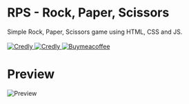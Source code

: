 # RPS - Rock, Paper, Scissors
Simple Rock, Paper, Scissors game using HTML, CSS and JS. <br><br>
<a href="https://ondra907.com/downloads/rps.zip">
        <img src="https://img.shields.io/badge/Download-2AAA8A?style=for-the-badge&logo=data%3Aimage%2Fpng%3Bbase64%2CiVBORw0KGgoAAAANSUhEUgAAAO0AAADeCAAAAAD0yNhQAAAAAXNSR0IArs4c6QAAAARnQU1BAACxjwv8YQUAAAACdFJOUwAAdpPNOAAAAAlwSFlzAAAOwwAADsMBx2%2BoZAAABFlJREFUeNrt3d1SozAUB%2FC8%2F4sVaFH3oiDQ2l50OrM7XWnHB4g36q6WhJMPwiH5n1sF8usJSQgBhEBMHI9ZluVpUGv5Gf1TOlYppezjxnbyR1QRY0%2FyLpposUc5EFUS5%2BxXRKodxspTlNhnhVY%2BJ5TaSOtyUtoiKe0qKW2u1j7Gp12rtQ%2FQRttKpZXbElpooYUWWmihxVgKWmihhRZaaKGFFlpooYUWWmihhRZaaKGFFloWWtwrgBZaaKGFFlpooYUWWmihhRZaaKGFFlpooYWWosW9AmihhRZaaKHVRZHl62wTRptnebaaj7r%2FKu51NbX29eufb7O8dezHO3bqKbXNt3%2B%2FbIJjj6YvinLQnud%2BS9NAmbuptJf7LfbzZnaca60d3GQ73zn7GbsptJfZ3%2FaiKnbnX9srtjkGw56U5T771qo3yudOrbZlttJqjrRnoFVXZhvtRXekUMNFXRmUTZWF9k0y0GbaQsjWl1Z%2FmFDa1Ugxdn60koc2GytH60N7XYp2sKky1I4eI5S2HC%2FJ2Uhb2mAlhx5IOdQx0vaMtFdCWVoX7V%2FCAYJd9eWEwtyNdQy0lN0HvCy4WHDpWko11l9v%2BY0H0q%2Ff2Wkls9QqL3B1XKqWVG8Cv4X4QCrTwVxLy2zoiamWVKqzqZaG3YrQsSOVqzHT8szs98lz0rlL0b6SdlmLOaKTJl0FQfvGNrP07LZUrWSc2fs7Fvrsjmol68zSW%2BaWou3ZY6n9bjeu5V6NTZqqsxAb9V8f%2Bfazdv3uXjfjsYRz1iy7h5vmb5dFVGMTrnNw%2BbTOPgS2FlyiSSezQSozry9EHVKpxiajKsvYCm7RpFKNJz53a8Ex2nQyO1m%2FWwuu0aST2UkqM%2B8vMR5TqcYTtMz8v7HZpYT1yF3G11O7lLCe%2Bt3lfBe3WRS2zDZl4fJ8hnO%2F63DV87Aq1mvyCtenf4tITr9mut617mcr3bKegfh%2B2H6Wpso2s7Xhot7K28%2Fchj9n776e%2FGqKtV%2Fi0IXG1oaLUSqvy1fasNjBwv8hn7OaRYs%2Bb5p4OnOexhe6jNT7j1gH7Hcr372AYWqlvIbrd%2B0HFQbLafUbODwgewzUz2raRFOsLAKNqhxGUOqdZqYb9PalMGmqXMbG6r2uTDdwWkO5m74a21TMqVaMdtNnVlf4MqyWdr3rOOGm3vEtsJbS77re2DIu%2FHTa8ZbZ%2BeKdk3bsetd93piVVp9dD%2FdneWmVg3BPc1DMtOqOyMvtD25aVcvsZ3aRnXZ4VOVpKpWfdii7vuaNGWrvZ1O8TZJz1P5YdP3ib788tf9d4Hu9Fc1VK4QQ%2Ft8WxlkroIUWWmihhRZaaKGFFlpooYUWWmihhRZaaKGFFtqpo%2FapvckFh7FWQgsttNBCCy200EILLbTQLjZuSWmLpLSK5%2Fi6lE7bWJOblPZsM5UVXWqFeIkPu7WblV1mtLaT0FGdtB%2Bxjwk7%2FuRCFY31RHp6ofgdg%2FVYCgQCgVhYvANUB2X6FvOgRAAAAABJRU5ErkJggg%3D%3D&logoColor=white" alt="Credly">
    </a>
    <a href="https://www.ondra907.com/view/rps/index.html">
        <img src="https://img.shields.io/badge/Live%20Preview-C70039?style=for-the-badge&logo=data%3Aimage%2Fpng%3Bbase64%2CiVBORw0KGgoAAAANSUhEUgAAAA0AAAAHCAMAAADkrjcoAAAAz1BMVEX%2F%2F%2F%2F7%2B%2Fv%2B%2Fv7n5%2Bf8%2FPzo5%2Bfv7%2B%2F7%2B%2Fv9%2Ff39%2Ff38%2FPz9%2Ff39%2Ff38%2FPz4%2BPj5%2Bfn9%2Ff3%2B%2Fv7%2B%2Fv76%2Bvr5%2Bfn5%2Bfn9%2Ff3%2F%2F%2F%2F%2B%2Fv77%2B%2Fv7%2B%2Fv%2B%2Fv7%2B%2Fv76%2Bvr9%2Ff3%2B%2Fv75%2Bfn%2B%2Fv7%2B%2Fv77%2B%2Fv9%2Ff3%2B%2Fv7%2B%2Fv76%2Bvr%2B%2Fv79%2Ff37%2B%2Fv%2B%2Fv76%2Bfn9%2Ff3%2F%2F%2F%2F%2B%2Fv75%2Bfn%2B%2Fv77%2B%2Fv6%2Bvr9%2Ff3%2B%2Fv79%2Ff36%2Bvr6%2Bvr6%2Bvr9%2Ff3%2F%2F%2F%2F6%2Bvr09PT7%2B%2Fv9%2Ff39%2Ff39%2Ff38%2FPz49%2Ff%2F%2F%2F%2F%2FNt%2BcAAAARHRSTlMAAAAAAAAFSKnLwtfQdxcfl%2B%2B4REVCp%2Fy%2BNz%2FH6UCd8T3Z2kzJzexRts9E6ECm98E%2F2FAmo%2FW3Rk1FpPk0Cle4v8VqEh0m5s8AAABUSURBVAjXY2RgZGWEgi%2BMjAz8jHDwnFGKUfMGkPGZj1H5HiOjigLDw99scpcFGGUYnjJq%2FZZ%2FDlEnfE%2BAkcEYpus32xFGBhZLRsazJmdMGRn3MwMA2AgRjvN9FU8AAAAASUVORK5CYII%3D&logoColor=white" alt="Credly">
    </a>
    <a href="https://www.buymeacoffee.com/ondra907">
        <img src="https://img.shields.io/badge/-buy_me_a%C2%A0coffee-FFBF00?style=for-the-badge&logo=buy-me-a-coffee&logoColor=black" alt="Buymeacoffee">
    </a>
# Preview
    
![Preview](https://i.imgur.com/rRMjrpY.png)
